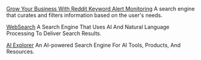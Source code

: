 
[Grow Your Business With Reddit Keyword Alert Monitoring](https://www.surfkey.io/)
A search engine that curates and filters information based on the user's needs.

[WebSearch](https://web-search.nl/)
A Search Engine That Uses AI And Natural Language Processing To Deliver Search Results.

[AI Explorer](https://www.aiexplorer.app/)
An AI-powered Search Engine For AI Tools, Products, And Resources.
